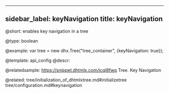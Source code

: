 
---
sidebar_label: keyNavigation
title: keyNavigation
---          

@short: 
enables key navigation in a tree




@type: boolean

@example: 
var tree = new dhx.Tree("tree_container", {keyNavigation: true});


@template:	api_config
@descr: 

@relatedsample: https://snippet.dhtmlx.com/icql8fwq	Tree. Key Navigation

@related: tree/initialization_of_dhtmlxtree.md#initializetree
tree/configuration.md#keynavigation
